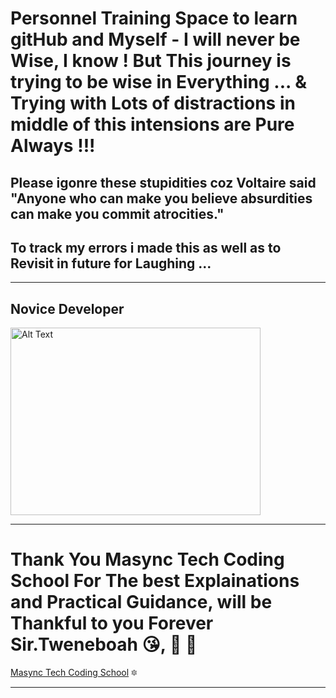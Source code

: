 # Personnel Training Space to learn gitHub and Myself - I will never be Wise, I know ! But This journey is trying to be wise in Everything ... & Trying with Lots of distractions in middle of this intensions are Pure Always !!!
## Please igonre these stupidities coz Voltaire said "Anyone who can make you believe absurdities can make you commit atrocities."
## To track my errors i made this as well as to Revisit in future for Laughing ...

---
## Novice Developer
<img src="https://cdn.pixabay.com/photo/2024/04/09/03/04/ai-generated-8684869_1280.jpg" alt="Alt Text" width="400" height="300">

***

# Thank You Masync Tech Coding School For The best Explainations and Practical Guidance, will be Thankful to you Forever Sir.Tweneboah :kissing_heart:, :clap: :sunrise:
[Masync Tech Coding School](https://masynctech.com/) :six_pointed_star:

***


